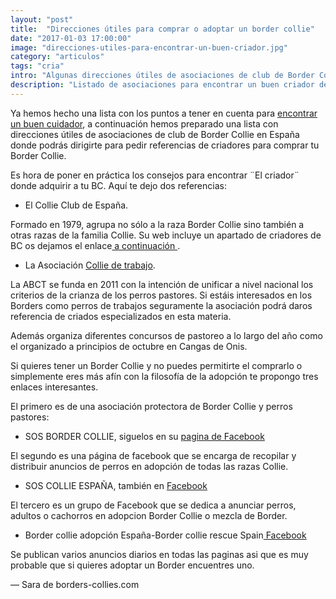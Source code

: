 ```yaml
---
layout: "post"
title:  "Direcciones útiles para comprar o adoptar un border collie"
date: "2017-01-03 17:00:00"
image: "direcciones-utiles-para-encontrar-un-buen-criador.jpg"
category: "articulos"
tags: "cria"
intro: "Algunas direcciones útiles de asociaciones de club de Border Collie en España donde podrás dirigirte para pedir referencias de criadores."
description: "Listado de asociaciones para encontrar un buen criador de Border Collie y para adoptar un Border Collie"
---
```


Ya hemos hecho una lista con los puntos a tener en cuenta para <a href="{{ site.url }}/como-entrenar-a-tu-border-collie/">encontrar un buen cuidador</a>, a continuación hemos preparado una lista con direcciones útiles de asociaciones de club de Border Collie en España donde podrás dirigirte para pedir referencias de criadores para comprar tu Border Collie.

Es hora de poner en práctica los consejos para encontrar ¨El criador¨ donde adquirir a tu BC. Aquí te dejo dos referencias:

- El Collie Club de España.

Formado en 1979, agrupa no sólo a la raza Border Collie sino también a otras razas de la familia Collie.
Su web incluye un apartado de criadores de BC os dejamos el enlace<a href="www.collieclub.es/web/index.php/las-razas/border-collie"> a continuación </a>.

- La Asociación <a href="http://www.abct.es/"> Collie de trabajo</a>.

La ABCT se funda en 2011 con la intención de unificar a nivel nacional los criterios de la crianza de los perros pastores.
Si estáis interesados en los Borders como perros de trabajos seguramente la asociación podrá daros referencia de criados especializados en esta materia.

Además organiza diferentes concursos de pastoreo a lo largo del año como el organizado a principios de octubre en Cangas de Onis.

Si quieres tener un Border Collie y no puedes permitirte el comprarlo o simplemente eres más afín con la filosofía de la adopción te propongo tres enlaces interesantes.

El primero es de una asociación protectora de Border Collie y perros pastores:

- SOS BORDER COLLIE, siguelos en su <a href="https://www.facebook.com/pages/SOS-Border-Collie/203046183045195">pagina de Facebook</a><br>

El segundo es una página de facebook que se encarga de recopilar y distribuir anuncios de perros en adopción de todas las razas Collie.

- SOS COLLIE ESPAÑA, también en <a href="https://es-es.facebook.com/pages/SOS-Collie-Espa%C3%B1a/352169061558806">Facebook</a>

El tercero es un grupo de Facebook que se dedica a anunciar perros, adultos o cachorros en adopcion Border Collie o mezcla de Border.

- Border collie adopción España-Border collie rescue Spain<a href="https://www.facebook.com/groups/69972707515/"> Facebook</a>

Se publican varios anuncios diarios en todas las paginas asi que es muy probable que si quieres adoptar un Border encuentres
uno.

— Sara de borders-collies.com
